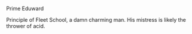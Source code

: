   

Prime Eduward

Principle of Fleet School, a damn charming man. His mistress is likely the thrower of acid.